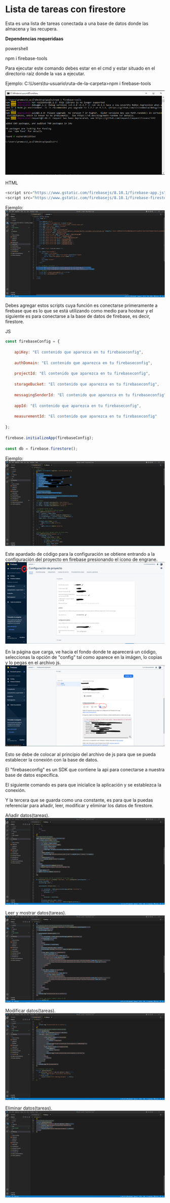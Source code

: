 # Lista de tareas con firestore

Esta es una lista de tareas conectada a una base de datos donde las almacena y las recupera.

**Dependencias requeridaas**

powershell

npm i firebase-tools

Para ejecutar este comando debes estar en el cmd y estar situado en el directorio raíz donde la vas a ejecutar.

Ejemplo:
C:\Users\tu-usuario\ruta-de-la-carpeta>npm i firebase-tools

![Image text](./imgs-readme/firebasecmd.PNG)



HTML
``` javascript
<script src="https://www.gstatic.com/firebasejs/8.10.1/firebase-app.js"></script>
<script src="https://www.gstatic.com/firebasejs/8.10.1/firebase-firestore.js"></script>
```

Ejemplo:
![Image text](./imgs-readme/firebasesrc.PNG)

Debes agregar estos scripts cuya función es conectarse primeramente a firebase que es lo que se está utilizando como 
medio para hostear y el siguiente es para conectarse a la base de datos de firebase, es decir, firestore.

JS
``` javascript
const firebaseConfig = {

    apiKey: "El contenido que aparezca en tu firebaseconfig",

    authDomain: "El contenido que aparezca en tu firebaseconfig",

    projectId: "El contenido que aparezca en tu firebaseconfig",

    storageBucket: "El contenido que aparezca en tu firebaseconfig",

    messagingSenderId: "El contenido que aparezca en tu firebaseconfig",

    appId: "El contenido que aparezca en tu firebaseconfig",

    measurementId: "El contenido que aparezca en tu firebaseconfig"

};

firebase.initializeApp(firebaseConfig);

const db = firebase.firestore();
```

Ejemplo:
![Image text](./imgs-readme/firestorecnc.PNG)

Este apardado de código para la configuración se obtiene entrando a la configuración del proyecto en firebase presionando el ícono de engrane.
![Image text](./imgs-readme/confproy.PNG)

En la página que carga, ve hacia el fondo donde te aparecerá un código, seleccionas la opción de "config" tal como aparece en la imágen, lo copias y lo pegas en el archivo js.
![Image text](./imgs-readme/config.PNG)

Esto se debe de colocar al principio del archivo de js para que se pueda establecer la conexión con la base de datos.

El "firebaseconfig" es un SDK que contiene la api para conectarse a nuestra base de datos específica.

El siguiente comando es para que inicialice la aplicación y se establezca la conexión.

Y la tercera que se guarda como una constante, es para que la puedas referenciar para añadir, leer, modificar y eliminar los datos
de firestore.

Añadir datos(tareas).
![Image text](./imgs-readme/agtarea.PNG)

Leer y mostrar datos(tareas).
![Image text](./imgs-readme/mosttareas.PNG)

Modificar datos(tareas).
![Image text](./imgs-readme/modstatus.PNG)

Eliminar datos(tareas).
![Image text](./imgs-readme/elimtareas.PNG)